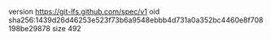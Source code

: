 version https://git-lfs.github.com/spec/v1
oid sha256:1439d26d46253e523f73b6a9548ebbb4d731a0a352bc4460e8f708198be29878
size 492
